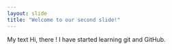 ```yaml
---
layout: slide
title: "Welcome to our second slide!"
---
```

My text
Hi, there !
I have started learning git and GitHub.
